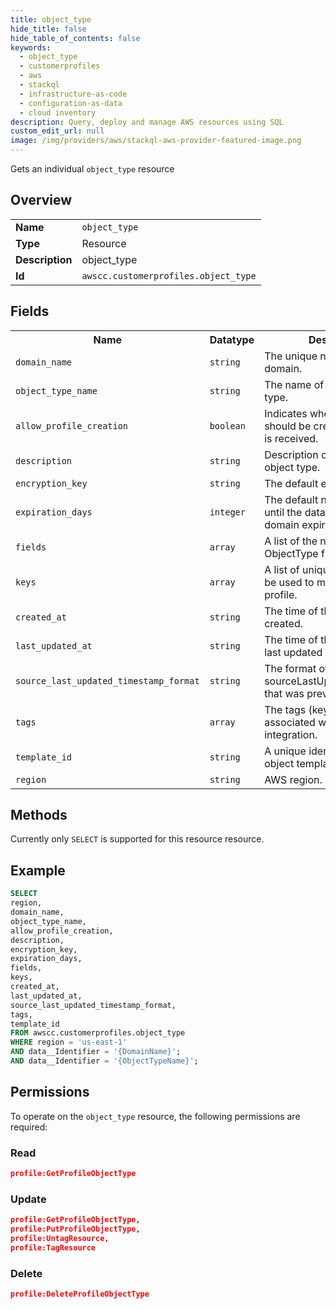 ```yaml
---
title: object_type
hide_title: false
hide_table_of_contents: false
keywords:
  - object_type
  - customerprofiles
  - aws
  - stackql
  - infrastructure-as-code
  - configuration-as-data
  - cloud inventory
description: Query, deploy and manage AWS resources using SQL
custom_edit_url: null
image: /img/providers/aws/stackql-aws-provider-featured-image.png
---
```

Gets an individual <code>object_type</code> resource

## Overview
<table><tbody>
<tr><td><b>Name</b></td><td><code>object_type</code></td></tr>
<tr><td><b>Type</b></td><td>Resource</td></tr>
<tr><td><b>Description</b></td><td>object_type</td></tr>
<tr><td><b>Id</b></td><td><code>awscc.customerprofiles.object_type</code></td></tr>
</tbody></table>

## Fields
<table><tbody>
<tr><th>Name</th><th>Datatype</th><th>Description</th></tr>
<tr><td><code>domain_name</code></td><td><code>string</code></td><td>The unique name of the domain.</td></tr>
<tr><td><code>object_type_name</code></td><td><code>string</code></td><td>The name of the profile object type.</td></tr>
<tr><td><code>allow_profile_creation</code></td><td><code>boolean</code></td><td>Indicates whether a profile should be created when data is received.</td></tr>
<tr><td><code>description</code></td><td><code>string</code></td><td>Description of the profile object type.</td></tr>
<tr><td><code>encryption_key</code></td><td><code>string</code></td><td>The default encryption key</td></tr>
<tr><td><code>expiration_days</code></td><td><code>integer</code></td><td>The default number of days until the data within the domain expires.</td></tr>
<tr><td><code>fields</code></td><td><code>array</code></td><td>A list of the name and ObjectType field.</td></tr>
<tr><td><code>keys</code></td><td><code>array</code></td><td>A list of unique keys that can be used to map data to the profile.</td></tr>
<tr><td><code>created_at</code></td><td><code>string</code></td><td>The time of this integration got created.</td></tr>
<tr><td><code>last_updated_at</code></td><td><code>string</code></td><td>The time of this integration got last updated at.</td></tr>
<tr><td><code>source_last_updated_timestamp_format</code></td><td><code>string</code></td><td>The format of your sourceLastUpdatedTimestamp that was previously set up.</td></tr>
<tr><td><code>tags</code></td><td><code>array</code></td><td>The tags (keys and values) associated with the integration.</td></tr>
<tr><td><code>template_id</code></td><td><code>string</code></td><td>A unique identifier for the object template.</td></tr>
<tr><td><code>region</code></td><td><code>string</code></td><td>AWS region.</td></tr>

</tbody></table>

## Methods
Currently only <code>SELECT</code> is supported for this resource resource.

## Example
```sql
SELECT
region,
domain_name,
object_type_name,
allow_profile_creation,
description,
encryption_key,
expiration_days,
fields,
keys,
created_at,
last_updated_at,
source_last_updated_timestamp_format,
tags,
template_id
FROM awscc.customerprofiles.object_type
WHERE region = 'us-east-1'
AND data__Identifier = '{DomainName}';
AND data__Identifier = '{ObjectTypeName}';
```

## Permissions

To operate on the <code>object_type</code> resource, the following permissions are required:

### Read
```json
profile:GetProfileObjectType
```

### Update
```json
profile:GetProfileObjectType,
profile:PutProfileObjectType,
profile:UntagResource,
profile:TagResource
```

### Delete
```json
profile:DeleteProfileObjectType
```

